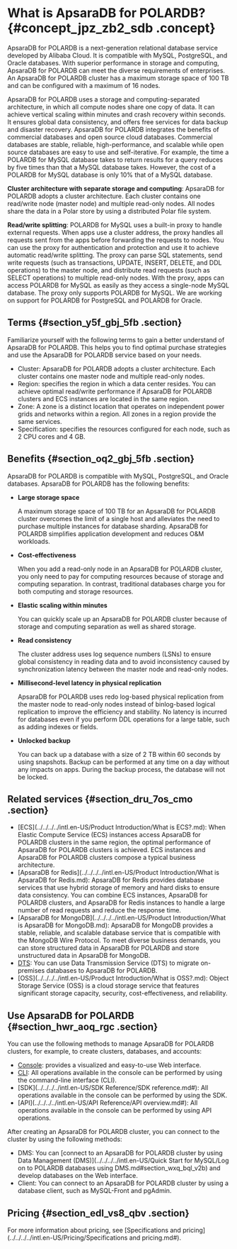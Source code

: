 # What is ApsaraDB for POLARDB? {#concept_jpz_zb2_sdb .concept}

ApsaraDB for POLARDB is a next-generation relational database service developed by Alibaba Cloud. It is compatible with MySQL, PostgreSQL, and Oracle databases. With superior performance in storage and computing, ApsaraDB for POLARDB can meet the diverse requirements of enterprises. An ApsaraDB for POLARDB cluster has a maximum storage space of 100 TB and can be configured with a maximum of 16 nodes.

ApsaraDB for POLARDB uses a storage and computing-separated architecture, in which all compute nodes share one copy of data. It can achieve vertical scaling within minutes and crash recovery within seconds. It ensures global data consistency, and offers free services for data backup and disaster recovery. ApsaraDB for POLARDB integrates the benefits of commercial databases and open source cloud databases. Commercial databases are stable, reliable, high-performance, and scalable while open source databases are easy to use and self-iterative. For example, the time a POLARDB for MySQL database takes to return results for a query reduces by five times than that a MySQL database takes. However, the cost of a POLARDB for MySQL database is only 10% that of a MySQL database.

**Cluster architecture with separate storage and computing**: ApsaraDB for POLARDB adopts a cluster architecture. Each cluster contains one read/write node \(master node\) and multiple read-only nodes. All nodes share the data in a Polar store by using a distributed Polar file system.

**Read/write splitting**: POLARDB for MySQL uses a built-in proxy to handle external requests. When apps use a cluster address, the proxy handles all requests sent from the apps before forwarding the requests to nodes. You can use the proxy for authentication and protection and use it to achieve automatic read/write splitting. The proxy can parse SQL statements, send write requests \(such as transactions, UPDATE, INSERT, DELETE, and DDL operations\) to the master node, and distribute read requests \(such as SELECT operations\) to multiple read-only nodes. With the proxy, apps can access POLARDB for MySQL as easily as they access a single-node MySQL database. The proxy only supports POLARDB for MySQL. We are working on support for POLARDB for PostgreSQL and POLARDB for Oracle.

## Terms {#section_y5f_gbj_5fb .section}

Familiarize yourself with the following terms to gain a better understand of ApsaraDB for POLARDB. This helps you to find optimal purchase strategies and use the ApsaraDB for POLARDB service based on your needs.

-   Cluster: ApsaraDB for POLARDB adopts a cluster architecture. Each cluster contains one master node and multiple read-only nodes.
-   Region: specifies the region in which a data center resides. You can achieve optimal read/write performance if ApsaraDB for POLARDB clusters and ECS instances are located in the same region.
-   Zone: A zone is a distinct location that operates on independent power grids and networks within a region. All zones in a region provide the same services.
-   Specification: specifies the resources configured for each node, such as 2 CPU cores and 4 GB.

## Benefits {#section_oq2_gbj_5fb .section}

ApsaraDB for POLARDB is compatible with MySQL, PostgreSQL, and Oracle databases. ApsaraDB for POLARDB has the following benefits:

-   **Large storage space** 

    A maximum storage space of 100 TB for an ApsaraDB for POLARDB cluster overcomes the limit of a single host and alleviates the need to purchase multiple instances for database sharding. ApsaraDB for POLARDB simplifies application development and reduces O&M workloads.

-   **Cost-effectiveness** 

    When you add a read-only node in an ApsaraDB for POLARDB cluster, you only need to pay for computing resources because of storage and computing separation. In contrast, traditional databases charge you for both computing and storage resources.

-   **Elastic scaling within minutes** 

    You can quickly scale up an ApsaraDB for POLARDB cluster because of storage and computing separation as well as shared storage.

-   **Read consistency** 

    The cluster address uses log sequence numbers \(LSNs\) to ensure global consistency in reading data and to avoid inconsistency caused by synchronization latency between the master node and read-only nodes.

-   **Millisecond-level latency in physical replication** 

    ApsaraDB for POLARDB uses redo log-based physical replication from the master node to read-only nodes instead of binlog-based logical replication to improve the efficiency and stability. No latency is incurred for databases even if you perform DDL operations for a large table, such as adding indexes or fields.

-   **Unlocked backup** 

    You can back up a database with a size of 2 TB within 60 seconds by using snapshots. Backup can be performed at any time on a day without any impacts on apps. During the backup process, the database will not be locked.


## Related services {#section_dru_7os_cmo .section}

-   [ECS](../../../../intl.en-US/Product Introduction/What is ECS?.md): When Elastic Compute Service \(ECS\) instances access ApsaraDB for POLARDB clusters in the same region, the optimal performance of ApsaraDB for POLARDB clusters is achieved. ECS instances and ApsaraDB for POLARDB clusters compose a typical business architecture.
-   [ApsaraDB for Redis](../../../../intl.en-US/Product Introduction/What is ApsaraDB for Redis.md): ApsaraDB for Redis provides database services that use hybrid storage of memory and hard disks to ensure data consistency. You can combine ECS instances, ApsaraDB for POLARDB clusters, and ApsaraDB for Redis instances to handle a large number of read requests and reduce the response time.
-   [ApsaraDB for MongoDB](../../../../intl.en-US/Product Introduction/What is ApsaraDB for MongoDB.md): ApsaraDB for MongoDB provides a stable, reliable, and scalable database service that is compatible with the MongoDB Wire Protocol. To meet diverse business demands, you can store structured data in ApsaraDB for POLARDB and store unstructured data in ApsaraDB for MongoDB.
-   [DTS](https://help.aliyun.com/document_detail/26592.html): You can use Data Transmission Service \(DTS\) to migrate on-premises databases to ApsaraDB for POLARDB.
-   [OSS](../../../../intl.en-US/Product Introduction/What is OSS?.md): Object Storage Service \(OSS\) is a cloud storage service that features significant storage capacity, security, cost-effectiveness, and reliability.

## Use ApsaraDB for POLARDB {#section_hwr_aoq_rgc .section}

You can use the following methods to manage ApsaraDB for POLARDB clusters, for example, to create clusters, databases, and accounts:

-   [Console](https://polardb.console.aliyun.com/): provides a visualized and easy-to-use Web interface.
-   [CLI](https://help.aliyun.com/product/29991.html): All operations available in the console can be performed by using the command-line interface \(CLI\).
-   [SDK](../../../../intl.en-US/SDK Reference/SDK reference.md#): All operations available in the console can be performed by using the SDK.
-   [API](../../../../intl.en-US/API Reference/API overview.md#): All operations available in the console can be performed by using API operations.

After creating an ApsaraDB for POLARDB cluster, you can connect to the cluster by using the following methods:

-   DMS: You can [connect to an ApsaraDB for POLARDB cluster by using Data Management \(DMS\)](../../../../intl.en-US/Quick Start for MySQL/Log on to POLARDB databases using DMS.md#section_wxq_bql_v2b) and develop databases on the Web interface.
-   Client: You can connect to an ApsaraDB for POLARDB cluster by using a database client, such as MySQL-Front and pgAdmin.

## Pricing {#section_edl_vs8_qbv .section}

For more information about pricing, see [Specifications and pricing](../../../../intl.en-US/Pricing/Specifications and pricing.md#).

